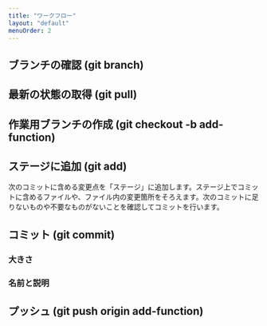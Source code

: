 ```yaml
---
title: "ワークフロー"
layout: "default"
menuOrder: 2
---
```


## ブランチの確認 (git branch)

## 最新の状態の取得 (git pull)

## 作業用ブランチの作成 (git checkout -b add-function)

## ステージに追加 (git add)

次のコミットに含める変更点を「ステージ」に追加します。ステージ上でコミットに含めるファイルや、ファイル内の変更箇所をそろえます。次のコミットに足りないものや不要なものがないことを確認してコミットを行います。

## コミット (git commit)

### 大きさ

### 名前と説明

## プッシュ (git push origin add-function)



